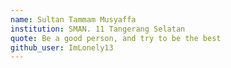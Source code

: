 ```yaml
---
name: Sultan Tammam Musyaffa
institution: SMAN. 11 Tangerang Selatan
quote: Be a good person, and try to be the best
github_user: ImLonely13
---
```

